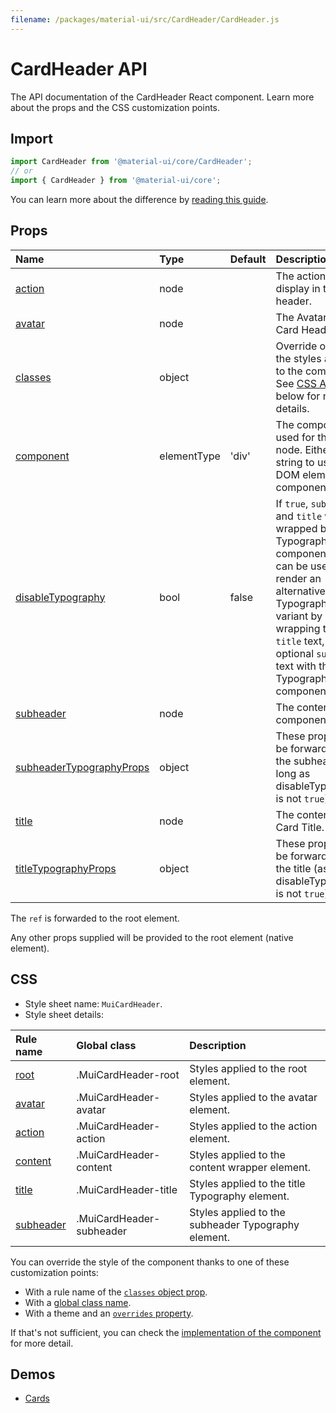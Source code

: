 ```yaml
---
filename: /packages/material-ui/src/CardHeader/CardHeader.js
---
```


<!--- This documentation is automatically generated, do not try to edit it. -->

# CardHeader API

<p class="description">The API documentation of the CardHeader React component. Learn more about the props and the CSS customization points.</p>

## Import

```js
import CardHeader from '@material-ui/core/CardHeader';
// or
import { CardHeader } from '@material-ui/core';
```

You can learn more about the difference by [reading this guide](/guides/minimizing-bundle-size/).



## Props

| Name | Type | Default | Description |
|:-----|:-----|:--------|:------------|
| <a class="anchor-link" id="props--action"></a><a href="#props--action" class="prop-name">action</a> | <span class="prop-type">node</span> |  | The action to display in the card header. |
| <a class="anchor-link" id="props--avatar"></a><a href="#props--avatar" class="prop-name">avatar</a> | <span class="prop-type">node</span> |  | The Avatar for the Card Header. |
| <a class="anchor-link" id="props--classes"></a><a href="#props--classes" class="prop-name">classes</a> | <span class="prop-type">object</span> |  | Override or extend the styles applied to the component. See [CSS API](#css) below for more details. |
| <a class="anchor-link" id="props--component"></a><a href="#props--component" class="prop-name">component</a> | <span class="prop-type">elementType</span> | <span class="prop-default">'div'</span> | The component used for the root node. Either a string to use a DOM element or a component. |
| <a class="anchor-link" id="props--disableTypography"></a><a href="#props--disableTypography" class="prop-name">disableTypography</a> | <span class="prop-type">bool</span> | <span class="prop-default">false</span> | If `true`, `subheader` and `title` won't be wrapped by a Typography component. This can be useful to render an alternative Typography variant by wrapping the `title` text, and optional `subheader` text with the Typography component. |
| <a class="anchor-link" id="props--subheader"></a><a href="#props--subheader" class="prop-name">subheader</a> | <span class="prop-type">node</span> |  | The content of the component. |
| <a class="anchor-link" id="props--subheaderTypographyProps"></a><a href="#props--subheaderTypographyProps" class="prop-name">subheaderTypographyProps</a> | <span class="prop-type">object</span> |  | These props will be forwarded to the subheader (as long as disableTypography is not `true`). |
| <a class="anchor-link" id="props--title"></a><a href="#props--title" class="prop-name">title</a> | <span class="prop-type">node</span> |  | The content of the Card Title. |
| <a class="anchor-link" id="props--titleTypographyProps"></a><a href="#props--titleTypographyProps" class="prop-name">titleTypographyProps</a> | <span class="prop-type">object</span> |  | These props will be forwarded to the title (as long as disableTypography is not `true`). |

The `ref` is forwarded to the root element.

Any other props supplied will be provided to the root element (native element).

## CSS

- Style sheet name: `MuiCardHeader`.
- Style sheet details:

| Rule name | Global class | Description |
|:-----|:-------------|:------------|
| <a class="anchor-link" id="css--root"></a><a href="#css--root" class="prop-name">root</a> | <span class="prop-name">.MuiCardHeader-root</span> | Styles applied to the root element.
| <a class="anchor-link" id="css--avatar"></a><a href="#css--avatar" class="prop-name">avatar</a> | <span class="prop-name">.MuiCardHeader-avatar</span> | Styles applied to the avatar element.
| <a class="anchor-link" id="css--action"></a><a href="#css--action" class="prop-name">action</a> | <span class="prop-name">.MuiCardHeader-action</span> | Styles applied to the action element.
| <a class="anchor-link" id="css--content"></a><a href="#css--content" class="prop-name">content</a> | <span class="prop-name">.MuiCardHeader-content</span> | Styles applied to the content wrapper element.
| <a class="anchor-link" id="css--title"></a><a href="#css--title" class="prop-name">title</a> | <span class="prop-name">.MuiCardHeader-title</span> | Styles applied to the title Typography element.
| <a class="anchor-link" id="css--subheader"></a><a href="#css--subheader" class="prop-name">subheader</a> | <span class="prop-name">.MuiCardHeader-subheader</span> | Styles applied to the subheader Typography element.

You can override the style of the component thanks to one of these customization points:

- With a rule name of the [`classes` object prop](/customization/components/#overriding-styles-with-classes).
- With a [global class name](/customization/components/#overriding-styles-with-global-class-names).
- With a theme and an [`overrides` property](/customization/globals/#css).

If that's not sufficient, you can check the [implementation of the component](https://github.com/mui-org/material-ui/blob/master/packages/material-ui/src/CardHeader/CardHeader.js) for more detail.

## Demos

- [Cards](/components/cards/)

